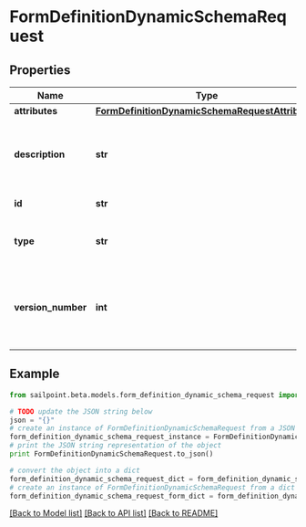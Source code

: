 # FormDefinitionDynamicSchemaRequest


## Properties
Name | Type | Description | Notes
------------ | ------------- | ------------- | -------------
**attributes** | [**FormDefinitionDynamicSchemaRequestAttributes**](FormDefinitionDynamicSchemaRequestAttributes.md) |  | [optional] 
**description** | **str** | Description is the form definition dynamic schema description text | [optional] 
**id** | **str** | ID is a unique identifier | [optional] 
**type** | **str** | Type is the form definition dynamic schema type | [optional] 
**version_number** | **int** | VersionNumber is the form definition dynamic schema version number | [optional] 

## Example

```python
from sailpoint.beta.models.form_definition_dynamic_schema_request import FormDefinitionDynamicSchemaRequest

# TODO update the JSON string below
json = "{}"
# create an instance of FormDefinitionDynamicSchemaRequest from a JSON string
form_definition_dynamic_schema_request_instance = FormDefinitionDynamicSchemaRequest.from_json(json)
# print the JSON string representation of the object
print FormDefinitionDynamicSchemaRequest.to_json()

# convert the object into a dict
form_definition_dynamic_schema_request_dict = form_definition_dynamic_schema_request_instance.to_dict()
# create an instance of FormDefinitionDynamicSchemaRequest from a dict
form_definition_dynamic_schema_request_form_dict = form_definition_dynamic_schema_request.from_dict(form_definition_dynamic_schema_request_dict)
```
[[Back to Model list]](../README.md#documentation-for-models) [[Back to API list]](../README.md#documentation-for-api-endpoints) [[Back to README]](../README.md)


